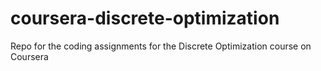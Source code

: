 # coursera-discrete-optimization
Repo for the coding assignments for the Discrete Optimization course on Coursera
